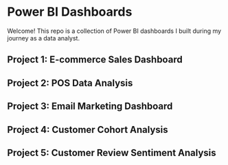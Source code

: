 # Power BI Dashboards

Welcome! This repo is a collection of Power BI dashboards I built during my journey as a data analyst.

## Project 1: E-commerce Sales Dashboard

## Project 2: POS Data Analysis

## Project 3: Email Marketing Dashboard

## Project 4: Customer Cohort Analysis

## Project 5: Customer Review Sentiment Analysis